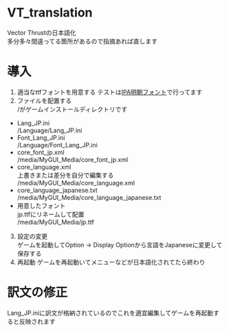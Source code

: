# VT_translation
Vector Thrustの日本語化  
多分多々間違ってる箇所があるので指摘あれば直します

# 導入
1. 適当なttfフォントを用意する
テストは[IPA明朝フォント](http://mojikiban.ipa.go.jp/1300.html)で行ってます
2. ファイルを配置する  
/がゲームインストールディレクトリです
  - Lang_JP.ini  
  /Language/Lang_JP.ini
  - Font_Lang_JP.ini  
  /Language/Font_Lang_JP.ini
  - core_font_jp.xml  
  /media/MyGUI_Media/core_font_jp.xml
  - core_language.xml  
  上書きまたは差分を自分で編集する  
  /media/MyGUI_Media/core_language.xml  
  - core_language_japanese.txt  
  /media/MyGUI_Media/core_language_japanese.txt
  - 用意したフォント  
  jp.ttfにリネームして配置  
  /media/MyGUI_Media/jp.ttf
3. 設定の変更  
ゲームを起動してOption -> Display Optionから言語をJapaneseに変更して保存する
4. 再起動
ゲームを再起動いてメニューなどが日本語化されてたら終わり

# 訳文の修正
Lang_JP.iniに訳文が格納されているのでこれを適宜編集してゲームを再起動すると反映されます
